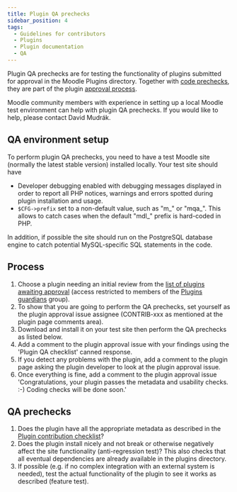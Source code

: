 ```yaml
---
title: Plugin QA prechecks
sidebar_position: 4
tags:
  - Guidelines for contributors
  - Plugins
  - Plugin documentation
  - QA
---
```

Plugin QA prechecks are for testing the functionality of plugins submitted for approval in the Moodle Plugins directory. Together with [code prechecks](../../community/plugincontribution/codeprechecks), they are part of the plugin [approval process](../../community/plugincontribution#sharing-code-in-the-plugins-directory).

Moodle community members with experience in setting up a local Moodle test environment can help with plugin QA prechecks. If you would like to help, please contact David Mudrák.

## QA environment setup

To perform plugin QA prechecks, you need to have a test Moodle site (normally the latest stable version) installed locally. Your test site should have

- Developer debugging enabled with debugging messages displayed in order to report all PHP notices, warnings and errors spotted during plugin installation and usage.
- `$CFG->prefix` set to a non-default value, such as "m_" or "mqa_". This allows to catch cases when the default "mdl_" prefix is hard-coded in PHP.

In addition, if possible the site should run on the PostgreSQL database engine to catch potential MySQL-specific SQL statements in the code.

## Process

1. Choose a plugin needing an initial review from the [list of plugins awaiting approval](https://moodle.org/plugins/report/index.php?report=pendingapproval_plugins) (access restricted to members of the [Plugins guardians](../../community/plugincontribution/guardians) group).
1. To show that you are going to perform the QA prechecks, set yourself as the plugin approval issue assignee (CONTRIB-xxx as mentioned at the plugin page comments area).
1. Download and install it on your test site then perform the QA prechecks as listed below.
1. Add a comment to the plugin approval issue with your findings using the 'Plugin QA checklist' canned response.
1. If you detect any problems with the plugin, add a comment to the plugin page asking the plugin developer to look at the plugin approval issue.
1. Once everything is fine, add a comment to the plugin approval issue 'Congratulations, your plugin passes the metadata and usability checks. :-) Coding checks will be done soon.'

## QA prechecks

1. Does the plugin have all the appropriate metadata as described in the [Plugin contribution checklist](../../community/plugincontribution/checklist)?
1. Does the plugin install nicely and not break or otherwise negatively affect the site functionality (anti-regression test)? This also checks that all eventual dependencies are already available in the plugins directory.
1. If possible (e.g. if no complex integration with an external system is needed), test the actual functionality of the plugin to see it works as described (feature test).
